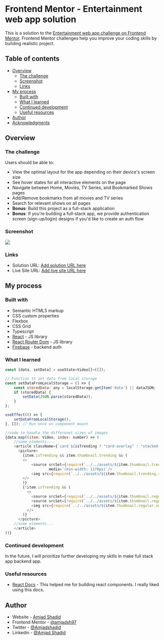 # Frontend Mentor - Entertainment web app solution

This is a solution to the [Entertainment web app challenge on Frontend Mentor](https://www.frontendmentor.io/challenges/entertainment-web-app-J-UhgAW1X). Frontend Mentor challenges help you improve your coding skills by building realistic project.

## Table of contents

- [Overview](#overview)
    - [The challenge](#the-challenge)
    - [Screenshot](#screenshot)
    - [Links](#links)
- [My process](#my-process)
    - [Built with](#built-with)
    - [What I learned](#what-i-learned)
    - [Continued development](#continued-development)
    - [Useful resources](#useful-resources)
- [Author](#author)
- [Acknowledgments](#acknowledgments)


## Overview

### The challenge

Users should be able to:

- View the optimal layout for the app depending on their device's screen size
- See hover states for all interactive elements on the page
- Navigate between Home, Movies, TV Series, and Bookmarked Shows pages
- Add/Remove bookmarks from all movies and TV series
- Search for relevant shows on all pages
- **Bonus**: Build this project as a full-stack application
- **Bonus**: If you're building a full-stack app, we provide authentication screen (sign-up/login) designs if you'd like to create an auth flow

### Screenshot

![](./screenshot.png)

### Links

- Solution URL: [Add solution URL here](https://github.com/amjadsh97/entertainment-web-app)
- Live Site URL: [Add live site URL here](https://entertainment-web-app-liart-phi.vercel.app/)

## My process

### Built with

- Semantic HTML5 markup
- CSS custom properties
- Flexbox
- CSS Grid
- Typescript
- [React](https://reactjs.org/) - JS library
- [React Router Dom](https://reactrouter.com/en/main) - JS library
- [Firebase](https://firebase.google.com/) - backend auth


### What I learned


```js
const [data, setData] = useState<Video[]>([]);

// Function to set data from local storage
const setDataFromLocalStorage = () => {
	const storedData: any = localStorage.getItem('data') || dataJSON;
	if (storedData) {
		setData(JSON.parse(storedData));
	}
};

useEffect(() => {
	setDataFromLocalStorage();
}, []); // Run once on component mount

//code to handle the differenet sizes of images
{data.map((item: Video, index: number) => (
	//some elements...
	<article className={`card ${isTrending ? "card-overlay" : "stacked-card"}`} key={index}>
      <picture>
	    {item.isTrending && item.thumbnail.trending && (
		<>
			<source srcSet={require(`../../assets/${item.thumbnail.trending.large}`)}
			        media='(min-width: 1170px)'/>
			<img src={require(`../../assets/${item.thumbnail.trending.small}`)} alt=''/>
		</>
	    )}
	    {!item.isTrending && (
		  <>
			<source srcSet={require(`../../assets/${item.thumbnail.regular.large}`)} media='(min-width: 1170px)'/>
			<source srcSet={require(`../../assets/${item.thumbnail.regular.medium}`)} media='(min-width: 768px)'/>
			<img src={require(`../../assets/${item.thumbnail.regular.small}`)} alt=''/>
		  </>
	    )}
      </picture>
    //some elements...
    </article>
))}
```

### Continued development

In the future, I will prioritize further developing my skills in make full stack app  backend app.


### Useful resources

- [React Docs](https://react.dev/) - This helped me for building react components. I really liked using this docs.


## Author

- Website - [Amjad Shadid](https://amjadshadid.vercel.app/)
- Frontend Mentor - [@amjadsh97](https://www.frontendmentor.io/profile/amjadsh97)
- Twitter - [@Amjadshadid](https://twitter.com/Amjadshadid)
- Linkedin - [@Amjad Shadid](https://www.linkedin.com/in/amjad-shadid-134355134/)